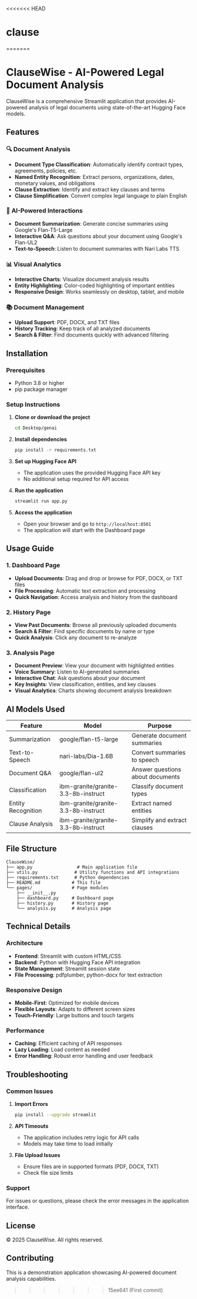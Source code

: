 <<<<<<< HEAD
# clause
=======
# ClauseWise - AI-Powered Legal Document Analysis

ClauseWise is a comprehensive Streamlit application that provides AI-powered analysis of legal documents using state-of-the-art Hugging Face models.

## Features

### 🔍 **Document Analysis**
- **Document Type Classification**: Automatically identify contract types, agreements, policies, etc.
- **Named Entity Recognition**: Extract persons, organizations, dates, monetary values, and obligations
- **Clause Extraction**: Identify and extract key clauses and terms
- **Clause Simplification**: Convert complex legal language to plain English

### 🤖 **AI-Powered Interactions**
- **Document Summarization**: Generate concise summaries using Google's Flan-T5-Large
- **Interactive Q&A**: Ask questions about your document using Google's Flan-UL2
- **Text-to-Speech**: Listen to document summaries with Nari Labs TTS

### 📊 **Visual Analytics**
- **Interactive Charts**: Visualize document analysis results
- **Entity Highlighting**: Color-coded highlighting of important entities
- **Responsive Design**: Works seamlessly on desktop, tablet, and mobile

### 📚 **Document Management**
- **Upload Support**: PDF, DOCX, and TXT files
- **History Tracking**: Keep track of all analyzed documents
- **Search & Filter**: Find documents quickly with advanced filtering

## Installation

### Prerequisites
- Python 3.8 or higher
- pip package manager

### Setup Instructions

1. **Clone or download the project**
   ```bash
   cd Desktop/genai
   ```

2. **Install dependencies**
   ```bash
   pip install -r requirements.txt
   ```

3. **Set up Hugging Face API**
   - The application uses the provided Hugging Face API key
   - No additional setup required for API access

4. **Run the application**
   ```bash
   streamlit run app.py
   ```

5. **Access the application**
   - Open your browser and go to `http://localhost:8501`
   - The application will start with the Dashboard page

## Usage Guide

### 1. Dashboard Page
- **Upload Documents**: Drag and drop or browse for PDF, DOCX, or TXT files
- **File Processing**: Automatic text extraction and processing
- **Quick Navigation**: Access analysis and history from the dashboard

### 2. History Page
- **View Past Documents**: Browse all previously uploaded documents
- **Search & Filter**: Find specific documents by name or type
- **Quick Analysis**: Click any document to re-analyze

### 3. Analysis Page
- **Document Preview**: View your document with highlighted entities
- **Voice Summary**: Listen to AI-generated summaries
- **Interactive Chat**: Ask questions about your document
- **Key Insights**: View classification, entities, and key clauses
- **Visual Analytics**: Charts showing document analysis breakdown

## AI Models Used

| Feature | Model | Purpose |
|---------|-------|---------|
| Summarization | google/flan-t5-large | Generate document summaries |
| Text-to-Speech | nari-labs/Dia-1.6B | Convert summaries to speech |
| Document Q&A | google/flan-ul2 | Answer questions about documents |
| Classification | ibm-granite/granite-3.3-8b-instruct | Classify document types |
| Entity Recognition | ibm-granite/granite-3.3-8b-instruct | Extract named entities |
| Clause Analysis | ibm-granite/granite-3.3-8b-instruct | Simplify and extract clauses |

## File Structure

```
ClauseWise/
├── app.py                 # Main application file
├── utils.py              # Utility functions and API integrations
├── requirements.txt      # Python dependencies
├── README.md            # This file
└── pages/               # Page modules
    ├── __init__.py
    ├── dashboard.py     # Dashboard page
    ├── history.py       # History page
    └── analysis.py      # Analysis page
```

## Technical Details

### Architecture
- **Frontend**: Streamlit with custom HTML/CSS
- **Backend**: Python with Hugging Face API integration
- **State Management**: Streamlit session state
- **File Processing**: pdfplumber, python-docx for text extraction

### Responsive Design
- **Mobile-First**: Optimized for mobile devices
- **Flexible Layouts**: Adapts to different screen sizes
- **Touch-Friendly**: Large buttons and touch targets

### Performance
- **Caching**: Efficient caching of API responses
- **Lazy Loading**: Load content as needed
- **Error Handling**: Robust error handling and user feedback

## Troubleshooting

### Common Issues

1. **Import Errors**
   ```bash
   pip install --upgrade streamlit
   ```

2. **API Timeouts**
   - The application includes retry logic for API calls
   - Models may take time to load initially

3. **File Upload Issues**
   - Ensure files are in supported formats (PDF, DOCX, TXT)
   - Check file size limits

### Support
For issues or questions, please check the error messages in the application interface.

## License
© 2025 ClauseWise. All rights reserved.

## Contributing
This is a demonstration application showcasing AI-powered document analysis capabilities.
>>>>>>> 15ee641 (First commit)
